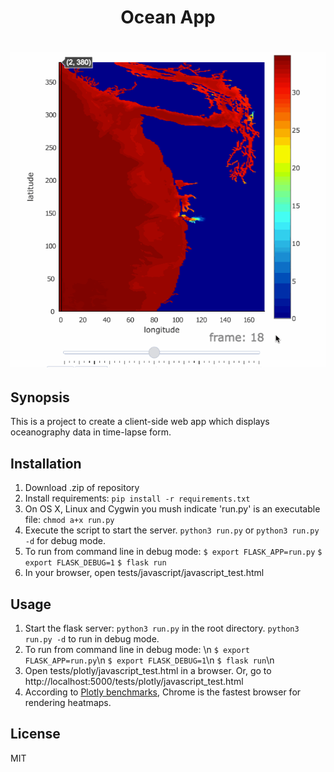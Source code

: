 <h1 align="center">Ocean App<h1/>

<p align="center">
    <img src ="app/static/slider_demo2.gif?" />
</p>

## Synopsis

This is a project to create a client-side web app which displays oceanography data in time-lapse form. 

## Installation

1. Download .zip of repository
2. Install requirements: `pip install -r requirements.txt`
3. On OS X, Linux and Cygwin you mush indicate 'run.py' is an executable file: `chmod a+x run.py`
4. Execute the script to start the server. `python3 run.py` or `python3 run.py -d` for debug mode.
5. To run from command line in debug mode:
    `$ export FLASK_APP=run.py`
    `$ export FLASK_DEBUG=1`
    `$ flask run`
6. In your browser, open tests/javascript/javascript_test.html

## Usage

1. Start the flask server: `python3 run.py` in the root directory. `python3 run.py -d` to run in debug mode.
2. To run from command line in debug mode: \n
    `$ export FLASK_APP=run.py`\n
    `$ export FLASK_DEBUG=1`\n
    `$ flask run`\n
3. Open tests/plotly/javascript_test.html in a browser. Or, go to http://localhost:5000/tests/plotly/javascript_test.html
4. According to [Plotly benchmarks](https://plot.ly/benchmarks/ "this"), Chrome is the fastest browser for rendering heatmaps.

## License

MIT
